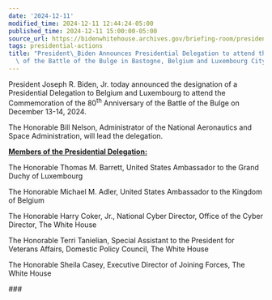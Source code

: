 ```yaml
---
date: '2024-12-11'
modified_time: 2024-12-11 12:44:24-05:00
published_time: 2024-12-11 15:00:00-05:00
source_url: https://bidenwhitehouse.archives.gov/briefing-room/presidential-actions/2024/12/11/president-biden-announces-presidential-delegation-to-attend-the-80th-anniversary-of-the-battle-of-the-bulge-in-bastogne-belgium-and-luxembourg-city-luxembourg/
tags: presidential-actions
title: "President\_Biden Announces Presidential Delegation to attend the 80th Anniversary\
  \ of the Battle of the Bulge in Bastogne, Belgium and Luxembourg City,\_Luxembourg"
---
```

 
President Joseph R. Biden, Jr. today announced the designation of a
Presidential Delegation to Belgium and Luxembourg to attend the
Commemoration of the 80<sup>th</sup> Anniversary of the Battle of the
Bulge on December 13-14, 2024.

The Honorable Bill Nelson, Administrator of the National Aeronautics and
Space Administration, will lead the delegation.

**<u>Members of the Presidential Delegation:</u>**

The Honorable Thomas M. Barrett, United States Ambassador to the Grand
Duchy of Luxembourg

The Honorable Michael M. Adler, United States Ambassador to the Kingdom
of Belgium

The Honorable Harry Coker, Jr., National Cyber Director, Office of the
Cyber Director, The White House

The Honorable Terri Tanielian, Special Assistant to the President for
Veterans Affairs, Domestic Policy Council, The White House

The Honorable Sheila Casey, Executive Director of Joining Forces, The
White House

\###

